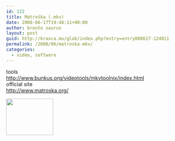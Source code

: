 ```yaml
---
id: 122
title: Matroška (.mkv)
date: 2008-06-17T19:48:11+00:00
author: bronto saurus
layout: post
guid: http://kravca.mu/glob/index.php?entry=entry080617-124811
permalink: /2008/06/matroska-mkv/
categories:
  - video, software
---
```

tools  
<a href="http://www.bunkus.org/videotools/mkvtoolnix/index.html" target="_blank" >http://www.bunkus.org/videotools/mkvtoolnix/index.html</a>  
official site  
<a href="http://www.matroska.org/" target="_blank" >http://www.matroska.org/</a>

<img src="/images/matroska.png" width="128" height="100" border="0" alt="" />